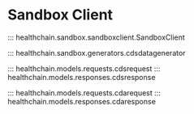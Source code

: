# Sandbox Client

::: healthchain.sandbox.sandboxclient.SandboxClient

::: healthchain.sandbox.generators.cdsdatagenerator

::: healthchain.models.requests.cdsrequest
::: healthchain.models.responses.cdsresponse

::: healthchain.models.requests.cdarequest
::: healthchain.models.responses.cdaresponse

